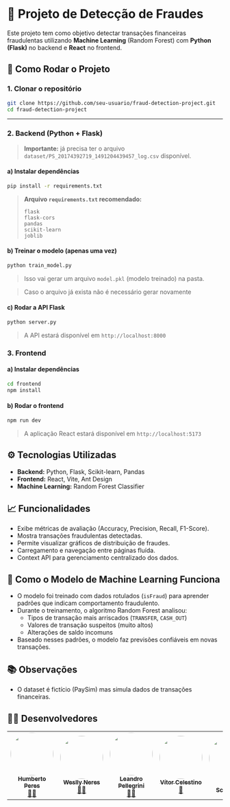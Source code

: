 # 🔎 Projeto de Detecção de Fraudes

Este projeto tem como objetivo detectar transações financeiras fraudulentas utilizando **Machine Learning** (Random Forest) com **Python (Flask)** no backend e **React** no frontend.

## 🚀 Como Rodar o Projeto

### 1. Clonar o repositório

```bash
git clone https://github.com/seu-usuario/fraud-detection-project.git
cd fraud-detection-project
```

---

### 2. Backend (Python + Flask)

> **Importante:** já precisa ter o arquivo `dataset/PS_20174392719_1491204439457_log.csv` disponível.

#### a) Instalar dependências

```bash
pip install -r requirements.txt
```

> **Arquivo `requirements.txt` recomendado:**
>
> ```
> flask
> flask-cors
> pandas
> scikit-learn
> joblib
> ```

#### b) Treinar o modelo (apenas uma vez)

```bash
python train_model.py
```

> Isso vai gerar um arquivo `model.pkl` (modelo treinado) na pasta.

> Caso o arquivo já exista não é necessário gerar novamente

#### c) Rodar a API Flask

```bash
python server.py
```

> A API estará disponível em `http://localhost:8000`

### 3. Frontend

#### a) Instalar dependências

```bash
cd frontend
npm install
```

#### b) Rodar o frontend

```bash
npm run dev
```

> A aplicação React estará disponível em `http://localhost:5173`

## ⚙️ Tecnologias Utilizadas

- **Backend:** Python, Flask, Scikit-learn, Pandas
- **Frontend:** React, Vite, Ant Design
- **Machine Learning:** Random Forest Classifier

## 📈 Funcionalidades

- Exibe métricas de avaliação (Accuracy, Precision, Recall, F1-Score).
- Mostra transações fraudulentas detectadas.
- Permite visualizar gráficos de distribuição de fraudes.
- Carregamento e navegação entre páginas fluída.
- Context API para gerenciamento centralizado dos dados.

## 🧠 Como o Modelo de Machine Learning Funciona

- O modelo foi treinado com dados rotulados (`isFraud`) para aprender padrões que indicam comportamento fraudulento.
- Durante o treinamento, o algoritmo Random Forest analisou:
  - Tipos de transação mais arriscados (`TRANSFER`, `CASH_OUT`)
  - Valores de transação suspeitos (muito altos)
  - Alterações de saldo incomuns
- Baseado nesses padrões, o modelo faz previsões confiáveis em novas transações.

## 📚 Observações

- O dataset é fictício (PaySim) mas simula dados de transações financeiras.

## 👨‍💻 Desenvolvedores

<table align="center">
  <tr>
     <td align="center"><a href="https://github.com/humberto-peres"><img style="border-radius: 50%;" src="https://avatars.githubusercontent.com/u/118866895?s=400&u=a12412e21705d58ab604be67c1e1431c80174b64&v=4" width="100px;" alt=""/><br /><sub><b>Humberto Peres</b></sub></a><br /><a href="https://rocketseat.com.br/" title="Rocketseat">👨‍🚀</a></td>
    <td align="center"><a href="https://github.com/WesllyHn"><img style="border-radius: 50%;" src="https://avatars.githubusercontent.com/u/117309594?v=4" width="100px;" alt=""/><br /><sub><b>Weslly Neres</b></sub></a><br /><a href="https://rocketseat.com.br/" title="Rocketseat">👨‍🚀</a></td>
    <td align="center"><a href="https://github.com/Pellegr1n1"><img style="border-radius: 50%;" src="https://avatars.githubusercontent.com/u/119978954?v=4" width="100px;" alt=""/><br /><sub><b>Leandro Pellegrini</b></sub></a><br /><a href="https://rocketseat.com.br/" title="Rocketseat">👨‍🚀</a></td>
    <td align="center"><a href="https://github.com/v0cs"><img style="border-radius: 50%;" src="https://avatars.githubusercontent.com/u/104214178?v=4" width="100px;" alt=""/><br /><sub><b>Vítor Celestino</b></sub></a><br /><a href="https://rocketseat.com.br/" title="Rocketseat">🚀</a></td>
    <td align="center"><a href="https://github.com/icl00ud"><img style="border-radius: 50%;" src="https://avatars.githubusercontent.com/u/98751190?v=4" width="100px;" alt=""/><br /><sub><b>Israel Schroeder</b></sub></a><br /><a href="https://github.com/icl00ud" title="Israel Moreira"></a></td>
  </tr>
</table>

